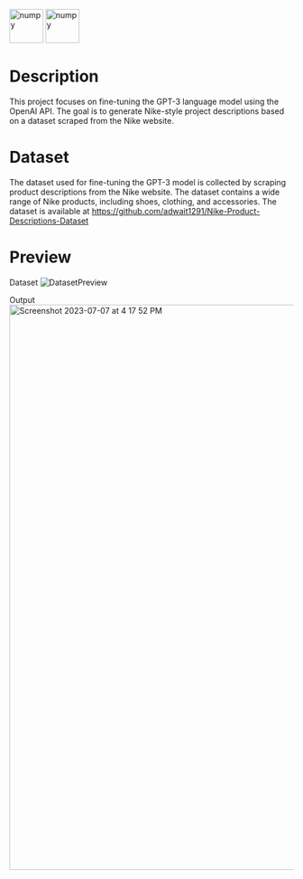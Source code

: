 <img width="60" height="60" alt="numpy" src="https://user-images.githubusercontent.com/76807214/219947612-1781fe2d-c33a-45e9-ac91-d0e58ae321f1.png">  <img width="60" height="60" alt="numpy" src="https://user-images.githubusercontent.com/76807214/219843603-ffbe59a2-d3ea-4420-8b66-c6cc8f51eb63.jpeg"> 

# Description
This project focuses on fine-tuning the GPT-3 language model using the OpenAI API. The goal is to generate Nike-style project descriptions based on a dataset scraped from the Nike website.

# Dataset
The dataset used for fine-tuning the GPT-3 model is collected by scraping product descriptions from the Nike website. The dataset contains a wide range of Nike products, including shoes, clothing, and accessories. The dataset is available at https://github.com/adwait1291/Nike-Product-Descriptions-Dataset

# Preview
Dataset
![DatasetPreview](https://user-images.githubusercontent.com/76807214/219942148-712a5960-ddf6-475f-83fc-4cb930543e1d.jpg)

Output
<img width="1000" alt="Screenshot 2023-07-07 at 4 17 52 PM" src="https://github.com/adwait1291/Nike-Style-Product-Description-Generator-With-GPT3/assets/76807214/1209dd65-1dce-4d50-9e37-182c4b313944">
